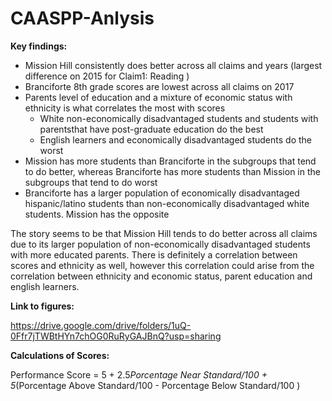 # CAASPP-Anlysis

**Key findings:**

* Mission Hill consistently does better across all claims and years (largest difference on 2015 for Claim1: Reading )
* Branciforte 8th grade scores are lowest across all claims on 2017
* Parents level of education and a mixture of economic status with ethnicity is what correlates the most with scores
     -  White non-economically disadvantaged students and students with parentsthat have post-graduate education do the best
     -  English learners and economically disadvantaged students do the worst
* Mission has more students than Branciforte in the subgroups that tend to do better, whereas Branciforte has more students than Mission in the subgroups that tend to do worst
* Branciforte has a larger population of economically disadvantaged hispanic/latino students than non-economically disadvantaged white students. Mission has the opposite

The story seems to be that Mission Hill tends to do better across all claims due to its larger population of non-economically disadvantaged students with more educated parents. There is definitely a correlation between scores and ethnicity as well, however this correlation could arise from the correlation between ethnicity and economic status, parent education and english learners.

**Link to figures:** 

https://drive.google.com/drive/folders/1uQ-0Ffr7jTWBtHYn7chOG0RuRyGAJBnQ?usp=sharing

**Calculations of Scores:**

Performance Score = 5 + 2.5*Porcentage Near Standard/100 + 5*(Porcentage Above Standard/100 - Porcentage Below Standard/100 )
